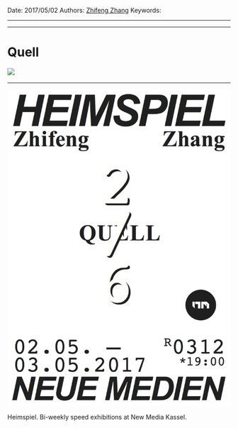 Date: 2017/05/02
Authors: [Zhifeng Zhang](http://zhangzhifeng.me)
Keywords:

---
---

# Quell

![](quell.jpg)

---

![](heimspiel_8_zhifeng.png)

Heimspiel. Bi-weekly speed exhibitions at New Media Kassel.
